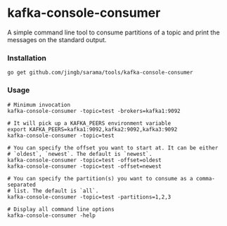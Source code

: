 # kafka-console-consumer

A simple command line tool to consume partitions of a topic and print the
messages on the standard output.

### Installation

    go get github.com/jingb/sarama/tools/kafka-console-consumer

### Usage

    # Minimum invocation
    kafka-console-consumer -topic=test -brokers=kafka1:9092

    # It will pick up a KAFKA_PEERS environment variable
    export KAFKA_PEERS=kafka1:9092,kafka2:9092,kafka3:9092
    kafka-console-consumer -topic=test

    # You can specify the offset you want to start at. It can be either
    # `oldest`, `newest`. The default is `newest`.
    kafka-console-consumer -topic=test -offset=oldest
    kafka-console-consumer -topic=test -offset=newest

    # You can specify the partition(s) you want to consume as a comma-separated
    # list. The default is `all`.
    kafka-console-consumer -topic=test -partitions=1,2,3

    # Display all command line options
    kafka-console-consumer -help
